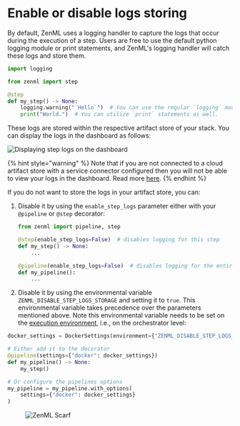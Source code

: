 # Enable or disable logs storing

By default, ZenML uses a logging handler to capture the logs that occur during the execution of a step. Users are free to use the default python logging module or print statements, and ZenML's logging handler will catch these logs and store them. 

```python
import logging

from zenml import step

@step 
def my_step() -> None:
    logging.warning("`Hello`")  # You can use the regular `logging` module.
    print("World.")  # You can utilize `print` statements as well. 
```

These logs are stored within the respective artifact store of your stack. You can display the logs in the dashboard as follows:

![Displaying step logs on the dashboard](../../.gitbook/assets/zenml\_step\_logs.png)

{% hint style="warning" %}
Note that if you are not connected to a cloud artifact store with a service connector configured then you will not
be able to view your logs in the dashboard. Read more [here](./view-logs-on-the-dasbhoard.md).
{% endhint %}

If you do not want to store the logs in your artifact store, you can:

1.  Disable it by using the `enable_step_logs` parameter either with your `@pipeline` or `@step` decorator:

    ```python
    from zenml import pipeline, step

    @step(enable_step_logs=False)  # disables logging for this step
    def my_step() -> None:
        ...

    @pipeline(enable_step_logs=False)  # disables logging for the entire pipeline
    def my_pipeline():
        ...
    ```
2. Disable it by using the environmental variable `ZENML_DISABLE_STEP_LOGS_STORAGE` and setting it to `true`. This environmental variable takes precedence over the parameters mentioned above. Note this environmental variable needs to be set on the [execution environment](../configure-python-environments/README.md#execution-environments), i.e., on the orchestrator level:

```python
docker_settings = DockerSettings(environment={"ZENML_DISABLE_STEP_LOGS_STORAGE": "true"})

# Either add it to the decorator
@pipeline(settings={"docker": docker_settings})
def my_pipeline() -> None:
    my_step()

# Or configure the pipelines options
my_pipeline = my_pipeline.with_options(
    settings={"docker": docker_settings}
)
```

<!-- For scarf -->
<figure><img alt="ZenML Scarf" referrerpolicy="no-referrer-when-downgrade" src="https://static.scarf.sh/a.png?x-pxid=f0b4f458-0a54-4fcd-aa95-d5ee424815bc" /></figure>